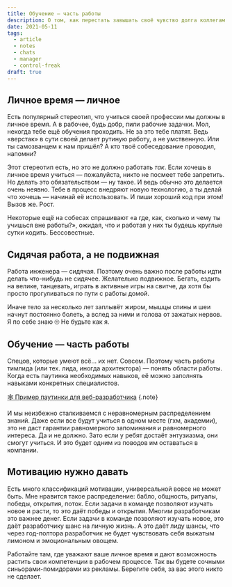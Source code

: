```yaml
---
title: Обучение — часть работы
description: О том, как перестать завышать своё чувство долга коллегам
date: 2021-05-11
tags:
  - article
  - notes
  - chats
  - manager
  - control-freak
draft: true
---
```


## Личное время — личное

Есть популярный стереотип, что учиться своей профессии мы должны в личное время. А в рабочее, будь добр, пили рабочие задачки. Мол, некогда тебе ещё обучения проходить. Не за это тебе платят. Ведь «верстак» в сути своей делает рутиную работу, а не умственную. Или ты самозванцем к нам пришёл? А кто твоё собеседование проводил, напомни?

Этот стереотип есть, но это не должно работать *так*. Если хочешь в личное время учиться — пожалуйста, никто не посмеет тебе запретить. Но делать это обязательством — ну такое. И ведь обычно это делается очень неявно. Тебе в процесс внедряют новую технологию, а ты делай что хочешь — начинай её использовать. И пиши хороший код при этом! Вызов же. Рост.

Некоторые ещё на собесах спрашивают «а где, как, сколько и чему ты учишься вне работы?», ожидая, что и работая у них ты будешь круглые сутки кодить. Бессовестные.

## Сидячая работа, а не подвижная

Работа инженера — сидячая. Поэтому очень важно после работы идти делать что-нибудь не сидячее. Желательно подвижное. Бегать, ездить на велике, танцевать, играть в активные игры на свитче, да хотя бы просто прогуливаться по пути с работы домой.

Иначе тело за несколько лет заплывёт жиром, мышцы спины и шеи начнут постоянно болеть, а вслед за ними и голова от зажатых нервов. Я по себе знаю 🙄 Не будьте как я.

## Обучение — часть работы

Спецов, которые умеют всё… их нет. Совсем. Поэтому часть работы тимлида (или тех. лида, иногда архитектора) — понять области работы. Когда есть паутинка необходимых навыков, её можно заполнять навыками конкретных специалистов.

[🕸 Пример паутинки <nobr>для веб-разработчика</nobr>](https://web-skills/) {.note}

И мы неизбежно сталкиваемся с неравномерным распределением знаний. Даже если все будут учиться в одном месте (гхм, академии), это не даст гарантии равномерного запоминания и равномерного интереса. Да и не должно. Зато если у ребят достаёт энтузиазма, они смогут учиться. И это будет одним из поводов им оставаться в компании.

## Мотивацию нужно давать

Есть много классификаций мотивации, универсальной вовсе не может быть. Мне нравится такое распределение: бабло, общность, ритуалы, победы, открытия, поток. Если задачи в команде позволяют изучать новое и расти, то это даёт победы и открытия. Многим разработчикам это важнее денег. Если задачи в команде позволяют изучать новое, это даёт разработчику шанс на личную жизнь. А это даёт лиду шансы, что через год-полтора разработчик не будет чувствовать себя выжатым лимоном и эмоциональным овощем.

Работайте там, где уважают ваше личное время и дают возможность растить свои компетенции в рабочем процессе.
Так вы будете сочными синьорами-помидорами из рекламы. Берегите себя, за вас этого никто не сделает.
